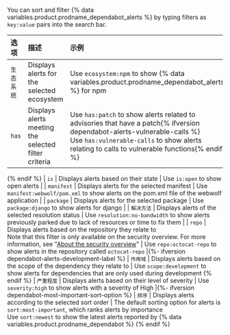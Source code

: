 You can sort and filter {% data variables.product.prodname_dependabot_alerts %} by typing filters as `key:value` pairs into the search bar.

| 选项         | 描述                                                                                                                                                                                                                                                   | 示例                                                                                                                                                                                                                                       |
|:---------- |:---------------------------------------------------------------------------------------------------------------------------------------------------------------------------------------------------------------------------------------------------- |:---------------------------------------------------------------------------------------------------------------------------------------------------------------------------------------------------------------------------------------- |
| `生态系统`     | Displays alerts for the selected ecosystem                                                                                                                                                                                                           | Use `ecosystem:npm` to show {% data variables.product.prodname_dependabot_alerts %} for npm |{% ifversion fpt or ghec or ghes > 3.5 %}
| `has`      | Displays alerts meeting the selected filter criteria                                                                                                                                                                                                 | Use `has:patch` to show alerts related to advisories that have a patch{% ifversion dependabot-alerts-vulnerable-calls %}</br>Use `has:vulnerable-calls` to show alerts relating to calls to vulnerable functions{% endif %} 
{% endif %}
| `is`       | Displays alerts based on their state                                                                                                                                                                                                                 | Use `is:open` to show open alerts                                                                                                                                                                                                        |
| `manifest` | Displays alerts for the selected manifest                                                                                                                                                                                                            | Use `manifest:webwolf/pom.xml` to show alerts on the pom.xml file of the webwolf application                                                                                                                                             |
| `package`  | Displays alerts for the selected package                                                                                                                                                                                                             | Use `package:django` to show alerts for django                                                                                                                                                                                           |
| `解决方法`     | Displays alerts of the selected resolution status                                                                                                                                                                                                    | Use `resolution:no-bandwidth` to show alerts previously parked due to lack of resources or time to fix them                                                                                                                              |
| `repo`     | Displays alerts based on the repository they relate to</br>Note that this filter is only available on the security overview. For more information, see "[About the security overview](/code-security/security-overview/about-the-security-overview)" | Use `repo:octocat-repo` to show alerts in the repository called `octocat-repo` |{%- ifversion dependabot-alerts-development-label %}
| `作用域`      | Displays alerts based on the scope of the dependency they relate to                                                                                                                                                                                  | Use `scope:development` to show alerts for dependencies that are only used during development 
{% endif %}
| `严重程度`     | Displays alerts based on their level of severity                                                                                                                                                                                                     | Use `severity:high` to show alerts with a severity of High |{%- ifversion dependabot-most-important-sort-option %}
| `排序`       | Displays alerts according to the selected sort order                                                                                                                                                                                                 | The default sorting option for alerts is `sort:most-important`, which ranks alerts by importance</br>Use `sort:newest` to show the latest alerts reported by {% data variables.product.prodname_dependabot %} 
{% endif %}
